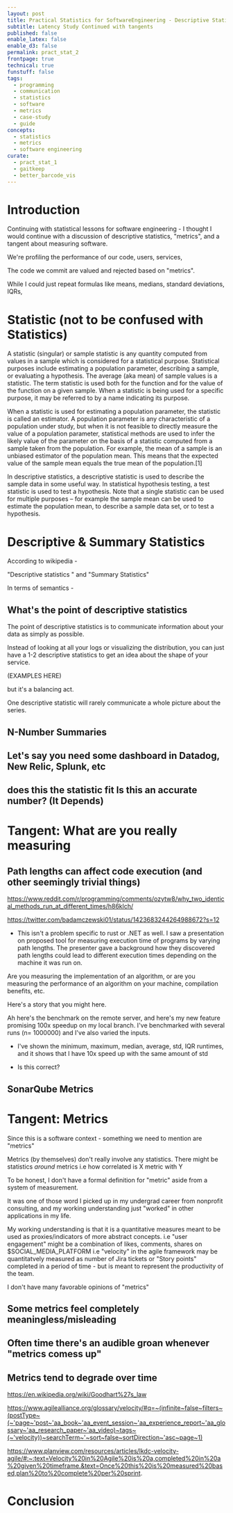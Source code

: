 ```yaml
---
layout: post
title: Practical Statistics for SoftwareEngineering - Descriptive Statistics
subtitle: Latency Study Continued with tangents
published: false
enable_latex: false
enable_d3: false
permalink: pract_stat_2
frontpage: true
technical: true
funstuff: false
tags:
  - programming
  - communication
  - statistics
  - software
  - metrics
  - case-study
  - guide
concepts:
  - statistics
  - metrics
  - software engineering
curate:
  - pract_stat_1
  - gaitkeep
  - better_barcode_vis
---
```


# Introduction 

Continuing with statistical lessons for software engineering - I thought I would continue with a discussion of descriptive statistics, "metrics", and a tangent about measuring software.



We're profiling the performance of our code, users, services,

The code we commit are valued and rejected based on "metrics".

While I could just repeat formulas like means, medians, standard deviations, IQRs, 

# Statistic (not to be confused with Statistics)

A statistic (singular) or sample statistic is any quantity computed from values in a sample which is considered for a statistical purpose. Statistical purposes include estimating a population parameter, describing a sample, or evaluating a hypothesis. The average (aka mean) of sample values is a statistic. The term statistic is used both for the function and for the value of the function on a given sample. When a statistic is being used for a specific purpose, it may be referred to by a name indicating its purpose.

When a statistic is used for estimating a population parameter, the statistic is called an estimator. A population parameter is any characteristic of a population under study, but when it is not feasible to directly measure the value of a population parameter, statistical methods are used to infer the likely value of the parameter on the basis of a statistic computed from a sample taken from the population. For example, the mean of a sample is an unbiased estimator of the population mean. This means that the expected value of the sample mean equals the true mean of the population.[1]

In descriptive statistics, a descriptive statistic is used to describe the sample data in some useful way. In statistical hypothesis testing, a test statistic is used to test a hypothesis. Note that a single statistic can be used for multiple purposes – for example the sample mean can be used to estimate the population mean, to describe a sample data set, or to test a hypothesis.

# Descriptive & Summary Statistics 

According to wikipedia -

"Descriptive statistics "
and "Summary Statistics"


In terms of semantics - 

## What's the point of descriptive statistics

The point of descriptive statistics is to communicate information about your data as simply as possible. 

Instead of looking at all your logs or visualizing the distribution, you can just have a 1-2 descriptive statistics to get an idea about the shape of your service. 

(EXAMPLES HERE)

but it's a balancing act.

 One descriptive statistic will rarely communicate a whole picture about the series. 


## N-Number Summaries


## Let's say you need some dashboard in Datadog, New Relic, Splunk, etc

## does this the statistic fit  Is this an accurate number? (It Depends)

# Tangent: What are you **really** measuring

## Path lengths can affect code execution (and other seemingly trivial things)

https://www.reddit.com/r/programming/comments/ozytw8/why_two_identical_methods_run_at_different_times/h86klch/

https://twitter.com/badamczewski01/status/1423683244264988672?s=12
- This isn't a problem specific to rust or .NET as well. I saw a presentation on proposed tool for measuring execution time of programs by varying path lengths. The presenter gave a background how they discovered path lengths could lead to different execution times depending on the machine it was run on.



Are you measuring the implementation of an algorithm, or are you measuring the performance of an algorithm on your machine, compilation benefits, etc. 

Here's a story that you might here. 

Ah here's the benchmark on the remote server, and here's my new feature promising 100x speedup on my local branch. I've benchmarked with several runs (n= 1000000) and I've also varied the inputs.
- I've shown the minimum, maximum, median, average, std, IQR runtimes, and it shows that I have 10x speed up with the same amount of std

- Is this correct?

## SonarQube Metrics

# Tangent: Metrics

Since this is a software context - something we need to mention are "metrics"

Metrics (by themselves) don't really involve any statistics. There might be statistics *around* metrics i.e how correlated is X metric with Y

To be honest, I don't have a formal definition for "metric" aside from a system of measurement. 


It was one of those word I picked up in my undergrad career from nonprofit consulting, and my working understanding just "worked" in other applications in my life.

My working understanding is that it is a quantitative measures meant to be used as proxies/indicators of more abstract concepts.
i.e "user engagement" might be a combination of likes, comments, shares on $SOCIAL_MEDIA_PLATFORM
i.e "velocity" in the agile framework may be quantitatvely measured as number of Jira tickets or "Story points" completed in a period of time - but is meant to represent the productivity of the team.

I don't have many favorable opinions of "metrics"

## Some metrics feel completely meaningless/misleading

## Often time there's an audible groan whenever "metrics comess up"

## Metrics tend to degrade over time
https://en.wikipedia.org/wiki/Goodhart%27s_law

https://www.agilealliance.org/glossary/velocity/#q=~(infinite~false~filters~(postType~(~'page~'post~'aa_book~'aa_event_session~'aa_experience_report~'aa_glossary~'aa_research_paper~'aa_video)~tags~(~'velocity))~searchTerm~'~sort~false~sortDirection~'asc~page~1)

https://www.planview.com/resources/articles/lkdc-velocity-agile/#:~:text=Velocity%20in%20Agile%20is%20a,completed%20in%20a%20given%20timeframe.&text=Once%20this%20is%20measured%20based,plan%20to%20complete%20per%20sprint.

# Conclusion